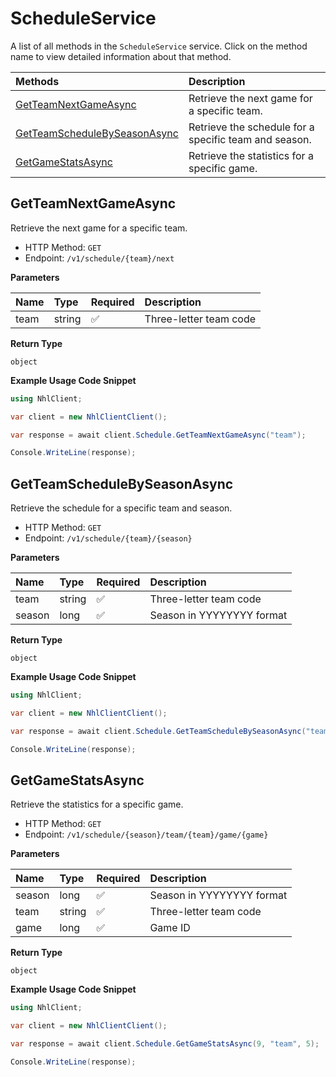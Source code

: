 # ScheduleService

A list of all methods in the `ScheduleService` service. Click on the method name to view detailed information about that method.

| Methods                                                       | Description                                           |
| :------------------------------------------------------------ | :---------------------------------------------------- |
| [GetTeamNextGameAsync](#getteamnextgameasync)                 | Retrieve the next game for a specific team.           |
| [GetTeamScheduleBySeasonAsync](#getteamschedulebyseasonasync) | Retrieve the schedule for a specific team and season. |
| [GetGameStatsAsync](#getgamestatsasync)                       | Retrieve the statistics for a specific game.          |

## GetTeamNextGameAsync

Retrieve the next game for a specific team.

- HTTP Method: `GET`
- Endpoint: `/v1/schedule/{team}/next`

**Parameters**

| Name | Type   | Required | Description            |
| :--- | :----- | :------- | :--------------------- |
| team | string | ✅       | Three-letter team code |

**Return Type**

`object`

**Example Usage Code Snippet**

```csharp
using NhlClient;

var client = new NhlClientClient();

var response = await client.Schedule.GetTeamNextGameAsync("team");

Console.WriteLine(response);
```

## GetTeamScheduleBySeasonAsync

Retrieve the schedule for a specific team and season.

- HTTP Method: `GET`
- Endpoint: `/v1/schedule/{team}/{season}`

**Parameters**

| Name   | Type   | Required | Description               |
| :----- | :----- | :------- | :------------------------ |
| team   | string | ✅       | Three-letter team code    |
| season | long   | ✅       | Season in YYYYYYYY format |

**Return Type**

`object`

**Example Usage Code Snippet**

```csharp
using NhlClient;

var client = new NhlClientClient();

var response = await client.Schedule.GetTeamScheduleBySeasonAsync("team", 8);

Console.WriteLine(response);
```

## GetGameStatsAsync

Retrieve the statistics for a specific game.

- HTTP Method: `GET`
- Endpoint: `/v1/schedule/{season}/team/{team}/game/{game}`

**Parameters**

| Name   | Type   | Required | Description               |
| :----- | :----- | :------- | :------------------------ |
| season | long   | ✅       | Season in YYYYYYYY format |
| team   | string | ✅       | Three-letter team code    |
| game   | long   | ✅       | Game ID                   |

**Return Type**

`object`

**Example Usage Code Snippet**

```csharp
using NhlClient;

var client = new NhlClientClient();

var response = await client.Schedule.GetGameStatsAsync(9, "team", 5);

Console.WriteLine(response);
```

<!-- This file was generated by liblab | https://liblab.com/ -->
